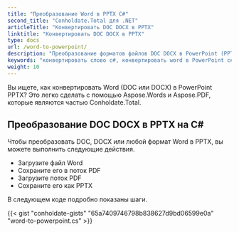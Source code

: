 ```yaml
---
title: "Преобразование Word в PPTX C#"
second_title: "Conholdate.Total для .NET"
articleTitle: "Конвертировать DOC DOCX в PPTX"
linktitle: "Конвертировать DOC DOCX в PPTX"
type: docs
url: /word-to-powerpoint/
description: "Преобразование форматов файлов DOC DOCX в PowerPoint (PPTX) на C#."
keywords: "конвертировать слово c#, конвертировать word в PowerPoint c#, конвертировать doc в pptx c#, конвертировать docx в powerpoint c#, .NET конвертировать doc docx, doc в pptx .net, docx в pptx asp .net, конвертер c# для doc, конвертер c# для docx , word в pptx c#, страницы docx в слайды"
weight: 10
---
```


Вы ищете, как конвертировать Word (DOC или DOCX) в PowerPoint PPTX? Это легко сделать с помощью Aspose.Words и Aspose.PDF, которые являются частью Conholdate.Total.

## **Преобразование DOC DOCX в PPTX на C#**
Чтобы преобразовать DOC, DOCX или любой формат Word в PPTX, вы можете выполнить следующие действия.

- Загрузите файл Word
- Сохраните его в поток PDF
- Загрузите поток PDF
- Сохраните его как PPTX

В следующем коде подробно показаны шаги.

{{< gist "conholdate-gists" "65a7409746798b838627d9bd06599e0a" "word-to-powerpoint.cs" >}}
